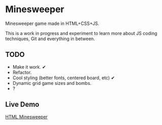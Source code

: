 Minesweeper
=====

Minesweeper game made in HTML+CSS+JS.

This is a work in progress and experiment to learn more about JS coding techniques, Git and everything in between.


TODO
----
* Make it work. ✔
* Refactor.
* Cool styling (better fonts, centered board, etc) ✔
* Dynamic grid game sizes and bombs.
* ?

Live Demo
-----
[HTML Minesweeper](http://ign.uy/minesweeper/)
